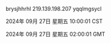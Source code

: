 brysjhhrhl 219.139.198.207 yqqlmgsycl

2024年 09月 27日 星期五 10:00:01 CST

2024年 09月 27日 星期五 02:00:01 GMT
